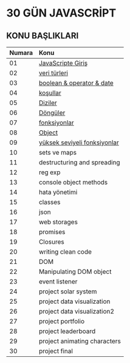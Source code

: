# 30 GÜN JAVASCRİPT   

## KONU BAŞLIKLARI

| Numara     | Konu                        |
|:-----------|:--------                    |
|01          |[JavaScripte Giriş](https://github.com/dogruvolkan/30GunJavaScript/tree/master/01_Js_Giris)          |
|02          |[veri türleri](https://github.com/dogruvolkan/30GunJavaScript/tree/master/02_veri_Turleri)           |
|03          |[boolean & operator & date](https://github.com/dogruvolkan/30GunJavaScript/tree/master/03_boolean_operator_date)                  |
|04          |[koşullar](https://github.com/dogruvolkan/30GunJavaScript/tree/master/04-kosul)                     |
|05          |[Diziler](https://github.com/dogruvolkan/30GunJavaScript/tree/master/05_diziler)                     |
|06          |[Döngüler](https://github.com/dogruvolkan/30GunJavaScript/tree/master/06_donguler)                     |
|07          |[fonksiyonlar](https://github.com/dogruvolkan/30GunJavaScript/tree/master/07_fonksiyonlar)            |
|08          |[Object](https://github.com/dogruvolkan/30GunJavaScript/tree/master/08-object)                      |
|09          |[yüksek seviyeli fonksiyonlar](https://github.com/dogruvolkan/30GunJavaScript/tree/master/09_yuksekSeviyeliFonks) |
|10          |sets ve maps                 |
|11          |destructuring and spreading  |
|12          |reg exp                      |
|13          |console object methods       |
|14          |hata yönetimi                |
|15          |classes                      |
|16          |json                         |
|17          |web storages                 |
|18          |promises                     |
|19          |Closures                     |
|20          |writing clean code           |
|21          |DOM                          |
|22          |Manipulating DOM object      |
|23          |event listener               |
|24          |project solar system         |
|25          |project data visualization   |
|26          |project data visualization2  |
|27          |project portfolio            |
|28          |project leaderboard          |
|29          |project animating characters |
|30          |project final                |
